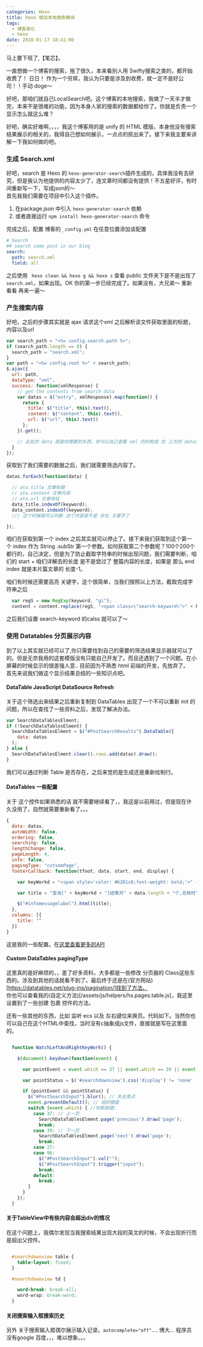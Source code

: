 ```yaml
---
categories: Hexo
title: hexo 增加本地搜索模块
tags:
  - 博客美化
  - hexo
date: 2018-01-17 18:41:00
---
```


马上要下班了,【笔芯】。

一直想做一个博客的搜索，拖了很久，本来看别人用 Swifty搜索之类的，都开始收费了！  日日！  作为一个穷屌，我认为只要是涉及到收费，就一定不是好公司！！手动 doge～

好吧，那咱们就自己LocalSearch吧。这个博客的本地搜索，我做了一天半才做完，本来不是很难的功能，因为本身人家的搜索的数据都给你了。你就是负责一个显示怎么就这么难？

好吧，确实好难啊，，，，我这个博客用的是 unify 的 HTML 模版，本身他没有搜索结果展示的相关的，我得自己想如何展示，一点点的抠出来了。接下来我主要来讲解一下我如何做的吧。

<!--more-->

### 生成 Search.xml

好吧，search 是 Hexo 的 `hexo-generator-search`插件生成的，具体我没有去研究，但是我认为他提供的内容太少了，连文章时间都没有提供！不五星好评，有时间重新写一下，写成json的～         
首先我我们需要在项目中引入这个插件。

1. 在package.json 中引入 `hexo-generator-search` 依赖
2. 或者直接运行 `npm install hexo-generator-search` 命令

完成之后，配置 博客的 `_config.yml` 在任意位置添加该配置

````yml
# Search
## search some post in our blog
search:
  path: search.xml
  field: all
````

之后使用 ` hexo clean && hexo g && hexo s` 查看 public 文件夹下是不是出现了 `search.xml`，如果出现。OK 你的第一步已经完成了。如果没有，大兄弟～  重新看看 再来一遍～

### 产生搜索内容
好吧，之后的步骤其实就是 ajax 请求这个xml 之后解析该文件获取里面的标题，内容以及url
````js
var search_path = "<%= config.search.path %>";
if (search_path.length == 0) {
  search_path = "search.xml";
}
var path = "<%= config.root %>" + search_path;
$.ajax({
  url: path,
  dataType: "xml",
  success: function(xmlResponse) {
    // get the contents from search data
    var datas = $("entry", xmlResponse).map(function() {
      return {
        title: $("title", this).text(),
        content: $("content", this).text(),
        url: $("url", this).text()
      };
    }).get();

    // 此处的 data 就是你需要的东西，你可以自己查看 xml 内的构成 在 上方的 datas 生成方法哪修改你需要的东西
  }
});
````

获取到了我们需要的数据之后，我们就需要筛选内容了。
````js
datas.forEach(function(data) {

  // ata.title 文章标题
  // ata.content 文章内容
  // ata.url 文章地址
  data_title.indexOf(keyword);
  data_content.indexOf(keyword);
  /// 这个时候就可以判断 这个内容是不是 存在 关键字了

});
````

咱们在获取到第一个 index 之后其实就可以停止了。接下来我们获取到这个第一个 index 作为 String .subStr 第一个参数。如何获取第二个参数呢？100个200个都行的，自己决定，但是为了防止截取字符串的时候出现问题，我们需要判断，咱们的 start + 咱们详解去的长度 是不是尝过了 整篇内容的长度，如果是 那么 end index 就是本片篇文章的 长度-1。

咱们有时候还需要高亮 关键字，这个很简单，当我们按照以上方法，截取完成字符串之后

````js
  var regS = new RegExp(keyword, "gi");
  content = content.replace(regS, "<span class=\"search-keyword\">" + keyword + "</span>");
````
之后我们设置  search-keyword 的calss 就可以了～

### 使用 Datatables 分页展示内容
到了以上其实就已经可以了,你只需要找到自己的需要的筛选结果显示器就可以了的。但是无奈我用的这套模版没有只能自己开发了。而且还遇到了一个问题。在小屏幕的时候显示的很差强人意.. 目前因为不熟悉 html 前端的开发，先放弃了。     
首先来说我们做这个显示结果总结的一些知识点吧。

#### DataTable JavaScript DataSource Refresh

关于这个筛选出来结果之后重新复制到 DataTables 出现了一个不可以重新 init 的问题，所以在查找了一些资料之后，发现了解决办法。

````js
var SearchDataTablesElment;
if (!SearchDataTablesElment) {
  SearchDataTablesElment = $("#PostSearchResults").DataTable({
    data: datas
  );
} else {
  SearchDataTablesElment.clear().rows.add(datas).draw();
}
````
我们可以通过判断 Table 是否存在，之后来觉的是生成还是重新绘制行。

#### DataTables 一些配置
关于 这个控件如果熟悉的话 就不需要继续看了，，我这是以前用过，但是现在许久没用了，自然就需要重新看了。。。
````js
{
  data: datas,
  autoWidth: false,
  ordering: false,
  searching: false,
  lengthChange: false,
  pageLength: 4,
  info: false,
  pagingType: "cutsomPage",
  footerCallback: function(tfoot, data, start, end, display) {

    var keyWorkd = "<span style='color: #6281c8;font-weight: bold;'>" + $("#PostSearchInput").val() + "</span>";

    var title = "查询[" + keyWorkd + "]结果共" + data.length + "个,总耗时" + times / 1000 + "秒";

    $("#infomessagelabel").html(title);
  },
  columns: [{
    title: ""
  }]
}
````
这是我的一些配置。在[这里查看更多的API](https://datatables.net/reference/option/)

#### Custom DataTables pagingType

这里真的是好麻烦的，，差了好多资料，大多都是一些修改 分页器的 Class这些东西的。涉及到其他的话就看不到了。最后终于还是在(官方网站)[https://datatables.net/plug-ins/pagination/]找到了方法。        
你也可以查看我的(自定义方法)[/assets/js/helpers/hs.pages.table.js]，我这里设置到了一些创建 包裹 控件的方法。

还有一些其他的东西，比如 监听 ecs 以及 左右键位来换页。代码如下。当然你也可以自己在这个HTML中查找，当时没有c抽象成js文件，直接就是写在这里面的。
````js

  function WatchLeftAndRightKeyWork() {

    $(document).keydown(function(event) {

      var pointEvent = event.which == 37 || event.which == 39 || event.which == 27 || event.which == 96;

      var pointStatus = $('#searchdownview').css('display') != 'none' || $("#PostSearchInput").is(':focus') || $("#PostSearchInput").val().length > 0;

      if (pointEvent && pointStatus) {
        $("#PostSearchInput").blur(); // 失去焦点
        event.preventDefault(); // 组织键盘
        switch (event.which) { //判断按键;
          case 37: // 上一页
            SearchDataTablesElment.page('previous').draw('page');
            break;
          case 39: // 下一页
            SearchDataTablesElment.page('next').draw('page');
            break;
          case 27:
          case 96:
            $("#PostSearchInput").val("");
            $("#PostSearchInput").trigger("input");
            break;
          default:
            break;
        }
      }
    });
  }
````

#### 关于TableView中有些内容会超出div的情况
在这个问题上，我偶尔发现当我搜索结果出现大段的英文的时候，不会出现折行而是超出父控件。

````css

  #searchdownview table {
    table-layout: fixed;
  }

  #searchdownview td {

    word-break: break-all;
    word-wrap: break-word;
  }
````

#### 关闭搜索输入框搜索历史

另外 关于搜索输入框偶尔展示输入记录。`autocomplete="off"`.... 博大... 程序员 没有google 百度，，，难以想象。。。
